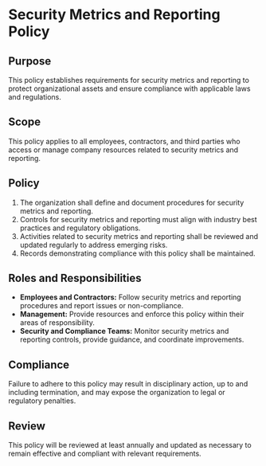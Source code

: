 # Security Metrics and Reporting Policy

## Purpose
This policy establishes requirements for security metrics and reporting to protect organizational assets and ensure compliance with applicable laws and regulations.

## Scope
This policy applies to all employees, contractors, and third parties who access or manage company resources related to security metrics and reporting.

## Policy
1. The organization shall define and document procedures for security metrics and reporting.
2. Controls for security metrics and reporting must align with industry best practices and regulatory obligations.
3. Activities related to security metrics and reporting shall be reviewed and updated regularly to address emerging risks.
4. Records demonstrating compliance with this policy shall be maintained.

## Roles and Responsibilities
- **Employees and Contractors:** Follow security metrics and reporting procedures and report issues or non-compliance.
- **Management:** Provide resources and enforce this policy within their areas of responsibility.
- **Security and Compliance Teams:** Monitor security metrics and reporting controls, provide guidance, and coordinate improvements.

## Compliance
Failure to adhere to this policy may result in disciplinary action, up to and including termination, and may expose the organization to legal or regulatory penalties.

## Review
This policy will be reviewed at least annually and updated as necessary to remain effective and compliant with relevant requirements.
